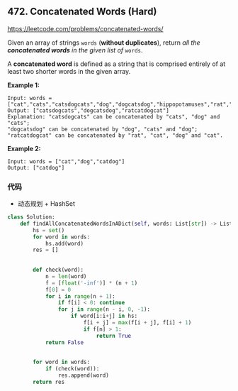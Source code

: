 ## 472. Concatenated Words (Hard)

https://leetcode.com/problems/concatenated-words/

Given an array of strings `words` (**without duplicates**), return *all the **concatenated words** in the given list of* `words`.

A **concatenated word** is defined as a string that is comprised entirely of at least two shorter words in the given array.

 

**Example 1:**

```
Input: words = ["cat","cats","catsdogcats","dog","dogcatsdog","hippopotamuses","rat","ratcatdogcat"]
Output: ["catsdogcats","dogcatsdog","ratcatdogcat"]
Explanation: "catsdogcats" can be concatenated by "cats", "dog" and "cats"; 
"dogcatsdog" can be concatenated by "dog", "cats" and "dog"; 
"ratcatdogcat" can be concatenated by "rat", "cat", "dog" and "cat".
```

**Example 2:**

```
Input: words = ["cat","dog","catdog"]
Output: ["catdog"]
```

 ### 代码

- 动态规划 + HashSet

```python
class Solution:
    def findAllConcatenatedWordsInADict(self, words: List[str]) -> List[str]:
        hs = set()
        for word in words:
            hs.add(word)
        res = []
        
        
        def check(word):
            n = len(word)
            f = [float('-inf')] * (n + 1)
            f[0] = 0
            for i in range(n + 1):
                if f[i] < 0: continue
                for j in range(n - i, 0, -1):
                    if word[i:i+j] in hs:
                        f[i + j] = max(f[i + j], f[i] + 1)
                        if f[n] > 1:
                            return True        
            return False
        
        
        for word in words:
            if (check(word)):
                res.append(word)
        return res
```

